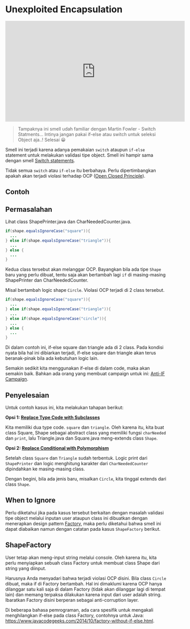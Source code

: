 # Unexploited Encapsulation


<div class="video-wrapper">
<iframe width="560" height="315" src="https://www.youtube.com/embed/qQC5cXVuX9Y" title="YouTube video player" frameborder="0" allow="accelerometer; autoplay; clipboard-write; encrypted-media; gyroscope; picture-in-picture" allowfullscreen></iframe>
</div>


> Tampaknya ini smell udah familiar dengan Martin Fowler - Switch Statments... Intinya jangan pakai if-else atau switch untuk seleksi Object aja..! Selesai :grinning:

Smell ini terjadi karena adanya pemakaian `switch` ataupun `if-else` statement untuk melakukan validasi tipe object. Smell ini hampir sama dengan smell [Switch statements](../../../martin-fowler/oo-abusers/switch-statements/).

Tidak semua `switch` atau `if-else` itu berbahaya. Perlu dipertimbangkan apakah akan terjadi violasi terhadap OCP ([Open Closed Principle](https://en.wikipedia.org/wiki/Open%E2%80%93closed_principle)).

## Contoh

## Permasalahan

Lihat class <github-url to="before/ShapePrinter.java">ShapePrinter.java</github-url> dan <github-url to="before/CharNeededCounter.java">CharNeededCounter.java.</github-url>

```java
if(shape.equalsIgnoreCase("square")){
  ...
} else if(shape.equalsIgnoreCase("triangle")){
  ...
} else {
  ...
}
```

Kedua class tersebut akan melanggar OCP. Bayangkan bila ada tipe `Shape` baru yang perlu dibuat, tentu saja akan bertambah lagi `if` di masing-masing ShapePrinter dan CharNeededCounter.

Misal bertambah logic shape `Circle`. Violasi OCP terjadi di 2 class tersebut.
```java
if(shape.equalsIgnoreCase("square")){
  ...
} else if(shape.equalsIgnoreCase("triangle")){
  ...
} else if(shape.equalsIgnoreCase("circle")){
  ...
} else {
  ...
}
```

Di dalam contoh ini, if-else square dan triangle ada di 2 class. Pada kondisi nyata bila hal ini dibiarkan terjadi, if-else square dan triangle akan terus beranak-pinak bila ada kebutuhan logic lain.

Semakin sedikit kita menggunakan if-else di dalam code, maka akan semakin baik. Bahkan ada orang yang membuat campaign untuk ini: [Anti-IF Campaign](https://francescocirillo.com/pages/anti-if-campaign).

## Penyelesaian

Untuk contoh kasus ini, kita melakukan tahapan berikut:

**Opsi 1: [Replace Type Code with Subclasses](https://refactoring.guru/replace-type-code-with-subclasses)**

Kita memiliki dua type code. `square` dan `triangle`. Oleh karena itu, kita buat class <github-url to="after/Square.java">Square</github-url>, <github-url to="after/Shape.java">Shape</github-url> sebagai abstract class yang memiliki fungsi `charNeeded` dan `print`, lalu <github-url to="after/Triangle.java">Triangle.java</github-url> dan <github-url to="after/Square.java">Square.java</github-url> meng-extends class `Shape`.

**Opsi 2: [Replace Conditional with Polymorphism](https://refactoring.guru/replace-conditional-with-polymorphism)**

Setelah class `Square` dan `Triangle` sudah terbentuk. Logic print dari `ShapePrinter` dan logic menghitung karakter dari `CharNeededCounter` dipindahkan ke masing-masing class.

Dengan begini, bila ada jenis baru, misalkan `Circle`, kita tinggal extends dari class `Shape`.

## When to Ignore

Perlu diketahui jika pada kasus tersebut berkaitan dengan masalah validasi tipe object melalui inputan user ataupun class ini dibuatkan dengan menerapkan design pattern [Factory](https://refactoring.guru/design-patterns/abstract-factory), maka perlu diketahui bahwa smell ini dapat diabaikan namun dengan catatan pada kasus `ShapeFactory` berikut.

## ShapeFactory

User tetap akan meng-input string melalui console. Oleh karena itu, kita perlu menyiapkan sebuah class <github-url to="after/ShapeFactory">Factory</github-url> untuk membuat class Shape dari string yang diinput.

Harusnya Anda menyadari bahwa terjadi violasi OCP disini. Bila class `Circle` dibuat, maka if di Factory bertambah. Hal ini dimaklumi karena OCP hanya dilanggar satu kali saja di dalam Factory (tidak akan dilanggar lagi di tempat lain) dan memang terpaksa dilakukan karena input dari user adalah string. Ibaratkan Factory disini berperan sebagai anti-corruption layer.

Di beberapa bahasa pemrograman, ada cara spesifik untuk mengakali menghilangkan if-else pada class Factory, contohnya untuk Java: https://www.javacodegeeks.com/2014/10/factory-without-if-else.html.
